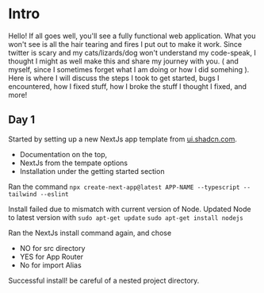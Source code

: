 # Intro
Hello! If all goes well, you'll see a fully functional web application.
What you won't see is all the hair tearing and fires I put out to make it work. Since twitter is scary and my cats/lizards/dog won't understand my code-speak, I thought I might as well make this and share my journey with you. ( and myself, since I sometimes forget what I am doing or how I did somehing ). Here is where I will discuss the steps I took to get started, bugs I encountered, how I fixed stuff, how I broke the stuff I thought I fixed, and more!

## Day 1
Started by setting up a new NextJs app template from [ui.shadcn.com](ui.shadcn.com).

- Documentation on the top,
- NextJs from the tempate options
- Installation under the getting started section

Ran the command
`npx create-next-app@latest APP-NAME --typescript --tailwind --eslint`

Install failed due to mismatch with current version of Node. Updated Node to latest version with
`sudo apt-get update`
`sudo apt-get install nodejs`

Ran the NextJs install command again, and chose
- NO for src directory
- YES for App Router
- No for import Alias

Successful install! be careful of a nested project directory.
